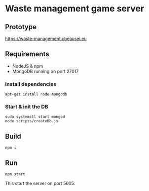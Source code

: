 # Waste management game server

## Prototype

https://waste-management.cbeausei.eu

## Requirements

* NodeJS & npm
* MongoDB running on port 27017

### Install dependencies

```
apt-get install node mongodb
```

### Start & init the DB

```
sudo systemctl start mongod
node scripts/createDb.js
```

## Build

```
npm i
```

## Run

```
npm start
```

This start the server on port 5005.
